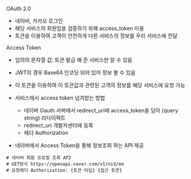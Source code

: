 


OAuth 2.0
- 네이버, 카카오 로그인
- 해당 서비스의 회원임을 검증하기 위해 access_token 이용
- 토큰을 이용하여 고객이 안전하게 다른 서비스의 정보를 우리 서비스에 전달


Access Token
- 임의의 문자열 값: 토큰 발급 해 준 서비스만 알 수 있음
- JWT의 경우 Base64 인코딩 되어 있어 정보 볼 수 있음
- 이 토큰을 이용하여 이 토큰값과 관련된 고객의 정보를 해당 서비스에 요청 가능
- 서비스에서 access token 넘겨받는 방법
  - 네이버 Oauth 서버에서 redirect_uri에 access_token을 담아 (query string) 리다이렉트
  - redirect_uri 개발자센터에 등록
  - 헤더 Authorization

- 네이버에서 Access Token을 통해 정보조회 하는 API 제공

```
# 네이버 회원 프로필 조회 API
# GET방식 https://openapi.naver.com/v1/nid/me
# 요청헤더 Authorization: {토큰 타입} {접근 토큰}
```

